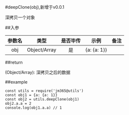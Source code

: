 #deepClone(obj),新增于v0.0.1

深拷贝一个对象

##入参

| 参数名 | 类型 | 是否毕传 | 示例 | 备注 |
| :---: | :---: | :---: | :---: | :---: |
| obj | Object/Array | 是 | {a: {a: 1}} |  |

##return

(Object/Array): 深拷贝之后的数据

##example

    const utils = require('jm365@utils')
    const obj1 = {a: {a: 1}}
    const obj2 = utils.deepClone(obj1)
    obj2.a.a = 2 
    console.log(obj1.a.a) // 1

